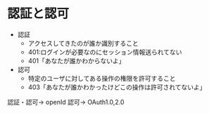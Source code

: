 # 認証と認可
- 認証
  - アクセスしてきたのが誰か識別すること
  - 401:ログインが必要なのにセッション情報送られてない
  - 401「あなたが誰かわからないよ」
- 認可
  - 特定のユーザに対してある操作の権限を許可すること
  - 403「あなたが誰かわかったけどこの操作は許可されてないよ」

認証・認可-> openId
認可-> OAuth1.0,2.0
